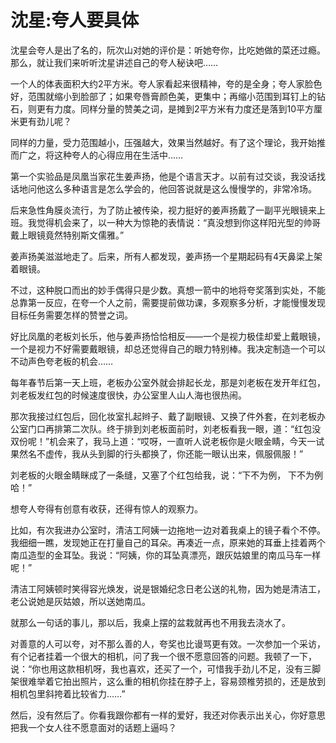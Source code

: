 # 沈星:夸人要具体

沈星会夸人是出了名的，阮次山对她的评价是：听她夸你，比吃她做的菜还过瘾。那么，就让我们来听听沈星讲述自己的夸人秘诀吧……

一个人的体表面积大约2平方米。夸人家看起来很精神，夸的是全身；夸人家脸色好，范围就缩小到脸部了；如果夸唇膏颜色美，更集中；再缩小范围到耳钉上的钻石，则更有力度。同样分量的赞美之词，是摊到2平方米有力度还是落到10平方厘米更有劲儿呢？

同样的力量，受力范围越小，压强越大，效果当然越好。有了这个理论，我开始推而广之，将这种夸人的心得应用在生活中……

第一个实验品是凤凰当家花生姜声扬，他是个语言天才。以前有过交谈，我没话找话地问他这么多种语言是怎么学会的，他回答说就是这么慢慢学的，非常冷场。

后来急性角膜炎流行，为了防止被传染，视力挺好的姜声扬戴了一副平光眼镜来上班。我觉得机会来了，以一种大为惊艳的表情说：“真没想到你这样阳光型的帅哥戴上眼镜竟然特别斯文儒雅。”

姜声扬美滋滋地走了。后来，所有人都发现，姜声扬一个星期起码有4天鼻梁上架着眼镜。

不过，这种脱口而出的妙手偶得只是少数。真想一箭中的地将夸奖落到实处，不能总靠第一反应，在夸一个人之前，需要提前做功课，多观察多分析，才能慢慢发现目标任务需要怎样的赞誉之词。

好比凤凰的老板刘长乐，他与姜声扬恰恰相反——一个是视力极佳却爱上戴眼镜，一个是视力不好需要戴眼镜，却总还觉得自己的眼力特别棒。我决定制造一个可以不动声色夸老板的机会……

每年春节后第一天上班，老板办公室外就会排起长龙，那是刘老板在发开年红包，刘老板发红包的时候速度很快，办公室里人山人海也很热闹。

那次我接过红包后，回化妆室扎起辫子、戴了副眼镜、又换了件外套，在刘老板办公室门口再排第二次队。终于排到刘老板面前时，刘老板看我一眼，道：“红包没双份呢！”机会来了，我马上道：“哎呀，一直听人说老板你是火眼金睛，今天一试果然名不虚传，我从头到脚的行头都换了，你还能一眼认出来，佩服佩服！”

刘老板的火眼金睛眯成了一条缝，又塞了个红包给我，说：“下不为例， 下不为例哈！”

想夸人夸得有创意有收获，还得有惊人的观察力。

比如，有次我进办公室时，清洁工阿姨一边拖地一边对着我桌上的镜子看个不停。我细细一瞧，发现她正在打量自己的耳朵。再凑近一点，原来她的耳垂上挂着两个南瓜造型的金耳坠。我说：“阿姨，你的耳坠真漂亮，跟灰姑娘里的南瓜马车一样呢！”

清洁工阿姨顿时笑得容光焕发，说是银婚纪念日老公送的礼物，因为她是清洁工，老公说她是灰姑娘，所以送她南瓜。

就那么一句话的事儿，那以后，我桌上摆的盆栽就再也不用我去浇水了。

对善意的人可以夸，对不那么善的人，夸奖也比谩骂更有效。一次参加一个采访，有个记者挂着一个很大的相机，问了我一个很不愿意回答的问题。我顿了一下，说：“你也用这款相机呀，我也喜欢，还买了一个，可惜我手劲儿不足，没有三脚架很难举着它拍出照片，这么重的相机你挂在脖子上，容易颈椎劳损的，还是放到相机包里斜挎着比较省力……”

然后，没有然后了。你看我跟你都有一样的爱好，我还对你表示出关心，你好意思把我一个女人往不愿意面对的话题上逼吗？